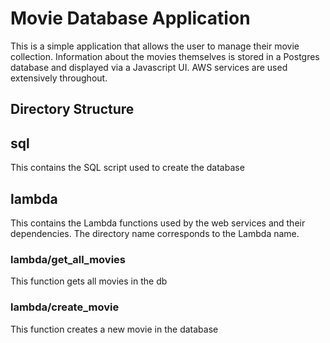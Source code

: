 # Movie Database Application
This is a simple application that allows the user to manage their movie
collection.  Information about the movies themselves is stored in a 
Postgres database and displayed via a Javascript UI.  AWS services are used
extensively throughout.

## Directory Structure
## sql
This contains the SQL script used to create the database

## lambda
This contains the Lambda functions used by the web services and their
dependencies.  The directory name corresponds to the Lambda name.
### lambda/get_all_movies
This function gets all movies in the db
### lambda/create_movie
This function creates a new movie in the database
